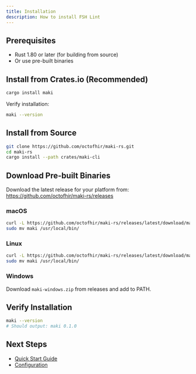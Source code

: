 ```yaml
---
title: Installation
description: How to install FSH Lint
---
```


## Prerequisites

- Rust 1.80 or later (for building from source)
- Or use pre-built binaries

## Install from Crates.io (Recommended)

```bash
cargo install maki
```

Verify installation:

```bash
maki --version
```

## Install from Source

```bash
git clone https://github.com/octofhir/maki-rs.git
cd maki-rs
cargo install --path crates/maki-cli
```

## Download Pre-built Binaries

Download the latest release for your platform from:
https://github.com/octofhir/maki-rs/releases

### macOS

```bash
curl -L https://github.com/octofhir/maki-rs/releases/latest/download/maki-macos.tar.gz | tar xz
sudo mv maki /usr/local/bin/
```

### Linux

```bash
curl -L https://github.com/octofhir/maki-rs/releases/latest/download/maki-linux.tar.gz | tar xz
sudo mv maki /usr/local/bin/
```

### Windows

Download `maki-windows.zip` from releases and add to PATH.

## Verify Installation

```bash
maki --version
# Should output: maki 0.1.0
```

## Next Steps

- [Quick Start Guide](/getting-started/quick-start/)
- [Configuration](/configuration/config-file/)
